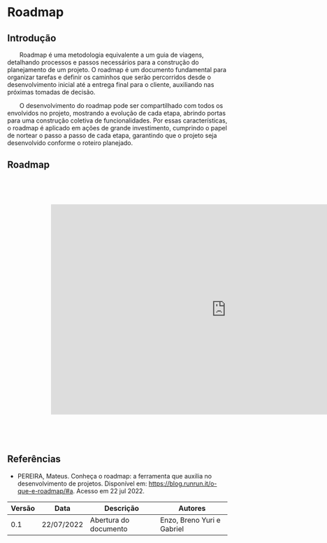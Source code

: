 # Roadmap
## Introdução

&emsp;&emsp;Roadmap é uma metodologia equivalente a um guia de viagens, detalhando processos e passos necessários para a construção do planejamento de um projeto. O roadmap é um documento fundamental para organizar tarefas e definir os caminhos que serão percorridos desde o desenvolvimento inicial até a entrega final para o cliente, auxiliando nas próximas tomadas de decisão.

&emsp;&emsp;O desenvolvimento do roadmap pode ser compartilhado com todos os envolvidos no projeto, mostrando a evolução de cada etapa, abrindo portas para uma construção coletiva de funcionalidades. Por essas características, o roadmap é aplicado em ações de grande investimento, cumprindo o papel de nortear o passo a passo de cada etapa, garantindo que o projeto seja desenvolvido conforme o roteiro planejado. 


## Roadmap

<iframe width="1000" height="600" style="-webkit-transform:scale(0.8);-moz-transform-scale(0.8);" frameborder="0" scrolling="yes" src="https://docs.google.com/spreadsheets/d/e/2PACX-1vSQmpkGOKgmA7R4bmQt4xoP1hT90Ly7dUtYgwi7KXWmVyZOLowOg4xbZ69de4oHSarA17hcf3QD_fad/pubhtml"></iframe>

## Referências

- PEREIRA, Mateus. Conheça o roadmap: a ferramenta que auxilia no desenvolvimento de projetos. Disponível em: <https://blog.runrun.it/o-que-e-roadmap/#a>. Acesso em 22 jul 2022.

| Versão | Data       | Descrição | Autores |
| ------ | ---------- | --------- | ------- |
| 0.1    | 22/07/2022 | Abertura do documento | Enzo, Breno Yuri e Gabriel |